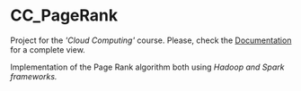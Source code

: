 # CC_PageRank
Project for the <i>'Cloud Computing'</i> course. Please, check the [Documentation](Documentation.pdf) for a complete view. 

Implementation of the Page Rank algorithm both using <i>Hadoop<i/> and <i>Spark</i> frameworks.
